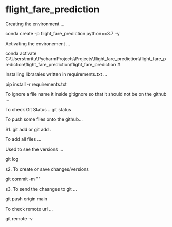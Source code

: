 # flight_fare_prediction

Creating the environment
...

conda create -p flight_fare_prediction python==3.7 -y

Activating the environement
...

conda activate C:\Users\mritu\PycharmProjects\Projects\flight_fare_prediction\flight_fare_prediction\flight_fare_prediction\flight_fare_prediction #

Installing libraraies written in requirements.txt
...

pip install -r requirements.txt 


To ignore a file name it inside gitignore so that it should not be on the github
...


To check Git Status
..
git status

To push some files onto the github...

S1. git add <filename> 
        or
    git add . 

To add all files
...


Used to see the versions
...

git log
 



s2. To create or save changes/versions 

git commit -m "<any message>"

s3. To send the chaanges to git
...

git push origin main

To check remote url
...

git remote -v